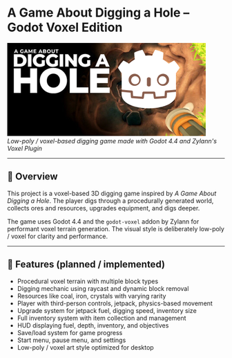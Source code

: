# A Game About Digging a Hole – Godot Voxel Edition

![Project Logo](related/presskit/Logo.png)  
*Low-poly / voxel-based digging game made with Godot 4.4 and Zylann's Voxel Plugin*

---

## 📖 Overview

This project is a voxel-based 3D digging game inspired by *A Game About Digging a Hole*. The player digs through a procedurally generated world, collects ores and resources, upgrades equipment, and digs deeper.

The game uses Godot 4.4 and the `godot-voxel` addon by Zylann for performant voxel terrain generation. The visual style is deliberately low-poly / voxel for clarity and performance.

---

## 🎯 Features (planned / implemented)

- Procedural voxel terrain with multiple block types  
- Digging mechanic using raycast and dynamic block removal  
- Resources like coal, iron, crystals with varying rarity  
- Player with third-person controls, jetpack, physics-based movement  
- Upgrade system for jetpack fuel, digging speed, inventory size  
- Full inventory system with item collection and management  
- HUD displaying fuel, depth, inventory, and objectives  
- Save/load system for game progress  
- Start menu, pause menu, and settings  
- Low-poly / voxel art style optimized for desktop
